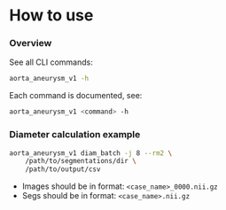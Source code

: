 <!-- 
SPDX-FileCopyrightText: Copyright 2024 German Cancer Research Center (DKFZ) and Institute of Radiology, Uniklinikum Erlangen, Friedrich-Alexander-Universität Erlangen-Nürnberg (FAU).
SPDX-License-Identifier: CC BY-NC 4.0
-->

# How to use

### Overview

See all CLI commands:

```bash
aorta_aneurysm_v1 -h
```

Each command is documented, see:

```bash
aorta_aneurysm_v1 <command> -h
```

### Diameter calculation example

```bash
aorta_aneurysm_v1 diam_batch -j 8 --rm2 \
    /path/to/segmentations/dir \
    /path/to/output/csv
```

* Images should be in format: `<case_name>_0000.nii.gz`
* Segs should be in format: `<case_name>.nii.gz`
